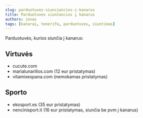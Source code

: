 ```yaml
---
slug: parduotuves-siunciancios-i-kanarus
title: Parduotuves siunčancios į kanarus
authors: jonas
tags: [kanarai, tenerife, parduotuves, siuntimas]
---
```


Parduotuvės, kurios siunčia į kanarus:


## Virtuvės
- cucute.com
- marialunarillos.com (12 eur pristatymas)
- vitamixespana.com (nemokamas pristatymas)


## Sporto
- ekosport.es (35 eur pristatymas)
- nencinisport.it (16 eur pristatymas, siunčia be pvm į kanarus)
